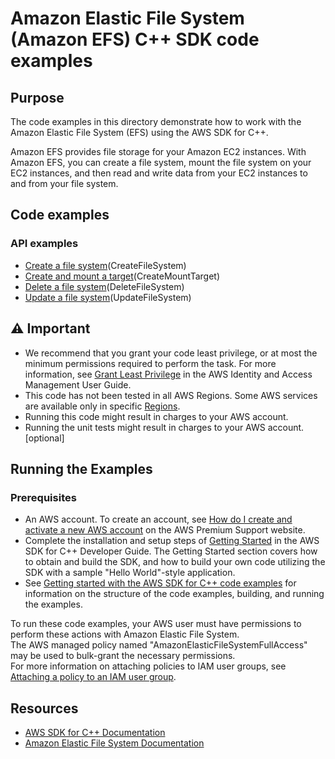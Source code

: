 # Amazon Elastic File System (Amazon EFS) C++ SDK code examples

## Purpose
The code examples in this directory demonstrate how to work with the Amazon Elastic File System (EFS) 
using the AWS SDK for C++.

Amazon EFS provides file storage for your Amazon EC2 instances. With Amazon EFS, you can create a file system, mount the 
file system on your EC2 instances, and then read and write data from your EC2 instances to and from your file system.

## Code examples

### API examples
- [Create a file system](./create_file_system.cpp)(CreateFileSystem)
- [Create and mount a target](./create_mount_target.cpp)(CreateMountTarget)
- [Delete a file system](./delete_file_system.cpp)(DeleteFileSystem)
- [Update a file system](./update_file_system.cpp)(UpdateFileSystem)

## ⚠ Important
- We recommend that you grant your code least privilege, or at most the minimum permissions required to perform the task. For more information, see [Grant Least Privilege](https://docs.aws.amazon.com/IAM/latest/UserGuide/best-practices.html#grant-least-privilege) in the AWS Identity and Access Management User Guide.
- This code has not been tested in all AWS Regions. Some AWS services are available only in specific [Regions](https://aws.amazon.com/about-aws/global-infrastructure/regional-product-services).
- Running this code might result in charges to your AWS account. 
- Running the unit tests might result in charges to your AWS account. [optional]

## Running the Examples

### Prerequisites
- An AWS account. To create an account, see [How do I create and activate a new AWS account](https://aws.amazon.com/premiumsupport/knowledge-center/create-and-activate-aws-account/) on the AWS Premium Support website.
- Complete the installation and setup steps of [Getting Started](https://docs.aws.amazon.com/sdk-for-cpp/v1/developer-guide/getting-started.html) in the AWS SDK for C++ Developer Guide.
The Getting Started section covers how to obtain and build the SDK, and how to build your own code utilizing the SDK with a sample "Hello World"-style application. 
- See [Getting started with the AWS SDK for C++ code examples](https://docs.aws.amazon.com/sdk-for-cpp/v1/developer-guide/getting-started-code-examples.html) for information on the structure of the code examples, building, and running the examples.

To run these code examples, your AWS user must have permissions to perform these actions with Amazon Elastic File System.  
The AWS managed policy named "AmazonElasticFileSystemFullAccess" may be used to bulk-grant the necessary permissions.  
For more information on attaching policies to IAM user groups, 
see [Attaching a policy to an IAM user group](https://docs.aws.amazon.com/IAM/latest/UserGuide/id_groups_manage_attach-policy.html).

## Resources
- [AWS SDK for C++ Documentation](https://docs.aws.amazon.com/sdk-for-cpp/index.html) 
- [Amazon Elastic File System Documentation](https://docs.aws.amazon.com/efs/)
